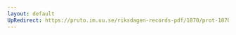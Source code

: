 ```yaml
---
layout: default
UpRedirect: https://pruto.im.uu.se/riksdagen-records-pdf/1870/prot-1870--ak--318/prot-1870--ak--318_041.pdf
---
```

